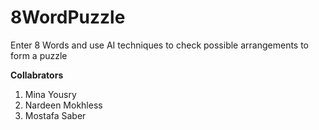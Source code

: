 # 8WordPuzzle
Enter 8 Words and use AI techniques to check possible arrangements to form a puzzle 


**Collabrators**
1. Mina Yousry
2. Nardeen Mokhless
3. Mostafa Saber
